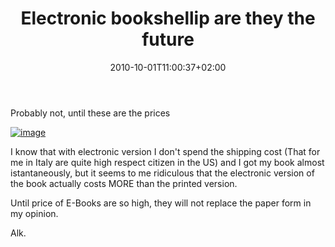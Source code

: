 ﻿---
title: "Electronic bookshellip are they the future"
description: ""
date: 2010-10-01T11:00:37+02:00
draft: false
tags: [Books]
categories: [General]
---
Probably not, until these are the prices

[![image](https://www.codewrecks.com/blog/wp-content/uploads/2010/10/image_thumb.png "image")](https://www.codewrecks.com/blog/wp-content/uploads/2010/10/image.png)

I know that with electronic version I don't spend the shipping cost (That for me in Italy are quite high respect citizen in the US) and I got my book almost istantaneously, but it seems to me ridiculous that the electronic version of the book actually costs MORE than the printed version.

Until price of E-Books are so high, they will not replace the paper form in my opinion.

Alk.
